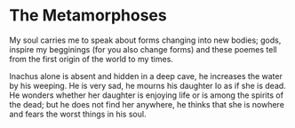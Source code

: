 # The Metamorphoses

My soul carries me to speak about forms changing into new bodies; gods, inspire my begginings (for you also change forms) and these poemes tell from the first origin of the world to my times.

Inachus alone is absent and hidden in a deep cave, he increases the water by his weeping. He is very sad, he mourns his daughter Io as if she is dead. He wonders whether her daughter is enjoying life or is among the spirits of the dead; but he does not find her anywhere, he thinks that she is nowhere and fears the worst things in his soul.
